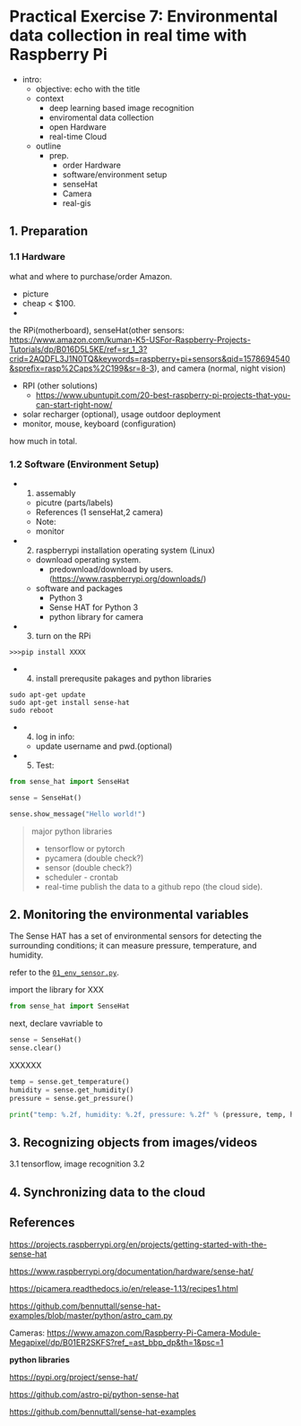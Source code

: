 # Practical Exercise 7: Environmental data collection in real time with Raspberry Pi

- intro:
  - objective: echo with the title
  - context
    - deep learning based image recognition
    - enviromental data collection
    - open Hardware
    - real-time Cloud
  - outline
    - prep.
      - order Hardware
      - software/environment setup
      - senseHat
      - Camera
      - real-gis

## 1. Preparation

### 1.1 Hardware

what and where to purchase/order Amazon.
  - picture
  - cheap < $100.
  -

the RPi(motherboard), senseHat(other sensors: https://www.amazon.com/kuman-K5-USFor-Raspberry-Projects-Tutorials/dp/B016D5L5KE/ref=sr_1_3?crid=2AQDFL3J1N0TQ&keywords=raspberry+pi+sensors&qid=1578694540&sprefix=rasp%2Caps%2C199&sr=8-3), and camera (normal, night vision)

- RPI (other solutions)
  - https://www.ubuntupit.com/20-best-raspberry-pi-projects-that-you-can-start-right-now/
- solar recharger (optional), usage outdoor deployment
- monitor, mouse, keyboard (configuration)

how much in total.

### 1.2 Software (Environment Setup)

- 1. assemably
  - picutre (parts/labels)
  - References (1 senseHat,2 camera)
  - Note:
  - monitor
- 2. raspberrypi installation operating system (Linux)
  - download operating system.
    - predownload/download by users.(https://www.raspberrypi.org/downloads/)
  - software and packages
    - Python 3
    - Sense HAT for Python 3
    - python library for camera
- 3. turn on the RPi

```
>>>pip install XXXX
```
- 4. install prerequsite pakages and python libraries

```shell
sudo apt-get update
sudo apt-get install sense-hat
sudo reboot
```


- 4. log in info:
  - update username and pwd.(optional)

- 5. Test:

```python
from sense_hat import SenseHat

sense = SenseHat()

sense.show_message("Hello world!")
```

>
> major python libraries
>  - tensorflow or pytorch
>  - pycamera (double check?)
>  - sensor (double check?)
> - scheduler - crontab
>  - real-time publish the data to a github
> repo (the cloud side).


## 2. Monitoring the environmental variables

The Sense HAT has a set of environmental sensors for detecting the surrounding conditions; it can measure pressure, temperature, and humidity.

refer to the [`01_env_sensor.py`](01_env_sensor.py).

import the library for XXX
```Python
from sense_hat import SenseHat
```

next, declare vavriable to

```python
sense = SenseHat()
sense.clear()
```
XXXXXX
```python
temp = sense.get_temperature()
humidity = sense.get_humidity()
pressure = sense.get_pressure()

print("temp: %.2f, humidity: %.2f, pressure: %.2f" % (pressure, temp, humidity))

```


## 3. Recognizing objects from images/videos

3.1 tensorflow, image recognition
3.2

## 4. Synchronizing data to the cloud





## References


https://projects.raspberrypi.org/en/projects/getting-started-with-the-sense-hat

https://www.raspberrypi.org/documentation/hardware/sense-hat/


https://picamera.readthedocs.io/en/release-1.13/recipes1.html

https://github.com/bennuttall/sense-hat-examples/blob/master/python/astro_cam.py

Cameras: https://www.amazon.com/Raspberry-Pi-Camera-Module-Megapixel/dp/B01ER2SKFS?ref_=ast_bbp_dp&th=1&psc=1


**python libraries**

https://pypi.org/project/sense-hat/

https://github.com/astro-pi/python-sense-hat

https://github.com/bennuttall/sense-hat-examples
